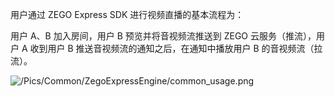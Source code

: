用户通过 ZEGO Express SDK 进行视频直播的基本流程为：

用户 A、B  加入房间，用户 B 预览并将音视频流推送到 ZEGO 云服务（推流），用户 A 收到用户 B 推送音视频流的通知之后，在通知中播放用户 B 的音视频流（拉流）。


![/Pics/Common/ZegoExpressEngine/common_usage.png](https://doc-media.zego.im/sdk-doc/Pics/Common/ZegoExpressEngine/common_usage_new.png)









